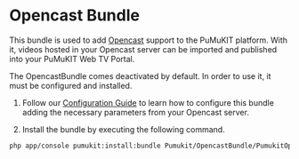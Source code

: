 # Opencast Bundle
This bundle is used to add [Opencast](http://www.opencast.org/) support to the PuMuKIT platform. With it, videos hosted in your Opencast server can be imported and published into your PuMuKIT Web TV Portal.

The OpencastBundle comes deactivated by default. In order to use it, it must be configured and installed.

1. Follow our [Configuration Guide](ConfigurationGuide.md) to learn how to configure this bundle adding the necessary parameters from your Opencast server.

2. Install the bundle by executing the following command.
```bash
php app/console pumukit:install:bundle Pumukit/OpencastBundle/PumukitOpencastBundle
```
